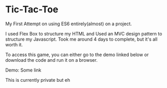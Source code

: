 # Tic-Tac-Toe

My First Attempt on using ES6 entirely(almost) on a project.

I used Flex Box to structure my HTML and Used an MVC design pattern to structure my Javascript. 
Took me around 4 days to complete, but it's all worth it.

To access this game, you can either go to the demo linked below or download the code and run it
on a browser. 

Demo: Some link

This is currently private but eh
